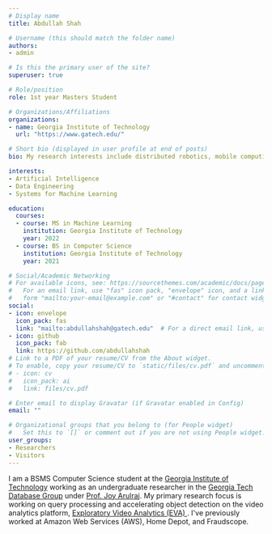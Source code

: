 ```yaml
---
# Display name
title: Abdullah Shah

# Username (this should match the folder name)
authors:
- admin

# Is this the primary user of the site?
superuser: true

# Role/position
role: 1st year Masters Student

# Organizations/Affiliations
organizations:
- name: Georgia Institute of Technology
  url: "https://www.gatech.edu/"

# Short bio (displayed in user profile at end of posts)
bio: My research interests include distributed robotics, mobile computing and programmable matter.

interests:
- Artificial Intelligence
- Data Engineering
- Systems for Machine Learning

education:
  courses:
  - course: MS in Machine Learning
    institution: Georgia Institute of Technology
    year: 2022
  - course: BS in Computer Science
    institution: Georgia Institute of Technology
    year: 2021

# Social/Academic Networking
# For available icons, see: https://sourcethemes.com/academic/docs/page-builder/#icons
#   For an email link, use "fas" icon pack, "envelope" icon, and a link in the
#   form "mailto:your-email@example.com" or "#contact" for contact widget.
social:
- icon: envelope
  icon_pack: fas
  link: "mailto:abdullahshah@gatech.edu"  # For a direct email link, use "mailto:test@example.org".
- icon: github
  icon_pack: fab
  link: https://github.com/abdullahshah
# Link to a PDF of your resume/CV from the About widget.
# To enable, copy your resume/CV to `static/files/cv.pdf` and uncomment the lines below.
# - icon: cv
#   icon_pack: ai
#   link: files/cv.pdf

# Enter email to display Gravatar (if Gravatar enabled in Config)
email: ""

# Organizational groups that you belong to (for People widget)
#   Set this to `[]` or comment out if you are not using People widget.
user_groups:
- Researchers
- Visitors
---
```


I am a BSMS Computer Science student at the <a href="https://www.cc.gatech.edu/" target="_blank">Georgia Institute of Technology</a> working as an undergraduate researcher in the <a href="https://db.cc.gatech.edu/" target="_blank">Georgia Tech Database Group</a> under <a href="https://www.cc.gatech.edu/~jarulraj/" target="_blank">Prof. Joy Arulraj</a>. My primary research focus is working on query processing and accelerating object detection on the video analytics platform, <a href="https://github.com/georgia-tech-db/eva" target="_blank">Exploratory Video Analytics (EVA) </a>. I've previously worked at Amazon Web Services (AWS), Home Depot, and Fraudscope. 
